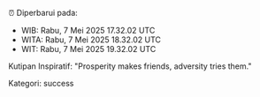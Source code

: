 ⏰ Diperbarui pada:
- WIB: Rabu, 7 Mei 2025 17.32.02 UTC
- WITA: Rabu, 7 Mei 2025 18.32.02 UTC
- WIT: Rabu, 7 Mei 2025 19.32.02 UTC

Kutipan Inspiratif:
"Prosperity makes friends, adversity tries them."


Kategori: success

